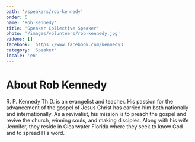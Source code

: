 ```yaml
---
path: '/speakers/rob-kennedy'
order: 5
name: 'Rob Kennedy'
title: 'Speaker Collective Speaker'
photo: '/images/volunteers/rob-kennedy.jpg'
videos: []
facebook: 'https://www.facebook.com/kennedy3'
category: 'Speaker'
locale: 'en'
---
```


# About Rob Kennedy

R. P. Kennedy Th.D. is an evangelist and teacher. His passion for the advancement of the gospel of Jesus Christ has carried him both nationally and internationally. As a revivalist, his mission is to preach the gospel and revive the church, winning souls, and making disciples. Along with his wife Jennifer, they reside in Clearwater Florida where they seek to know God and to spread His word.
